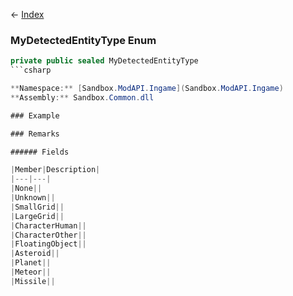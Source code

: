 ← [Index](Api-Index)

### MyDetectedEntityType Enum

```csharp
private public sealed MyDetectedEntityType
```csharp

**Namespace:** [Sandbox.ModAPI.Ingame](Sandbox.ModAPI.Ingame)  
**Assembly:** Sandbox.Common.dll

### Example

### Remarks

###### Fields

|Member|Description|
|---|---|
|None||
|Unknown||
|SmallGrid||
|LargeGrid||
|CharacterHuman||
|CharacterOther||
|FloatingObject||
|Asteroid||
|Planet||
|Meteor||
|Missile||

